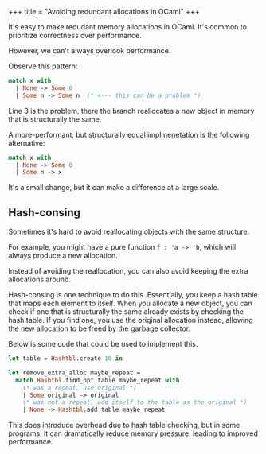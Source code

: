 +++
title = "Avoiding redundant allocations in OCaml"
+++

It's easy to make redudant memory allocations in OCaml. It's common to prioritize correctness over performance.

However, we can't always overlook performance.

Observe this pattern:
```ocaml
match x with
  | None -> Some 0
  | Some n -> Some n  (* <--- this can be a problem *)
```

Line 3 is the problem, there the branch reallocates a new object in memory that is structurally the same.

A more-performant, but structurally equal implmenetation is the following alternative:
```ocaml
match x with
  | None -> Some 0
  | Some n -> x
```

It's a small change, but it can make a difference at a large scale.

## Hash-consing
Sometimes it's hard to avoid reallocating objects with the same structure.

For example, you might have a pure function `f : 'a -> 'b`, which will always produce a new allocation.

Instead of avoiding the reallocation, you can also avoid keeping the extra allocations around.

Hash-consing is one technique to do this. Essentially, you keep a hash table that maps each element to itself. When you allocate a new object, you can check if one that is structurally the same already exists by checking the hash table. If you find one, you use the original allocation instead, allowing the new allocation to be freed by the garbage collector.

Below is some code that could be used to implement this.

```ocaml
let table = Hashtbl.create 10 in

let remove_extra_alloc maybe_repeat =
  match Hashtbl.find_opt table maybe_repeat with
    (* was a repeat, use original *)
    | Some original -> original
    (* was not a repeat, add itself to the table as the original *)
    | None -> Hashtbl.add table maybe_repeat 
```

This does introduce overhead due to hash table checking, but in some programs, it can dramatically reduce memory pressure, leading to improved performance.


